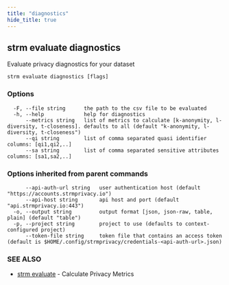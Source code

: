 ```yaml
---
title: "diagnostics"
hide_title: true
---
```

## strm evaluate diagnostics

Evaluate privacy diagnostics for your dataset

```
strm evaluate diagnostics [flags]
```

### Options

```
  -F, --file string      the path to the csv file to be evaluated
  -h, --help             help for diagnostics
      --metrics string   list of metrics to calculate [k-anonymity, l-diversity, t-closeness]. defaults to all (default "k-anonymity, l-diversity, t-closeness")
      --qi string        list of comma separated quasi identifier columns: [qi1,qi2,..]
      --sa string        list of comma separated sensitive attributes columns: [sa1,sa2,..]
```

### Options inherited from parent commands

```
      --api-auth-url string   user authentication host (default "https://accounts.strmprivacy.io")
      --api-host string       api host and port (default "api.strmprivacy.io:443")
  -o, --output string         output format [json, json-raw, table, plain] (default "table")
  -p, --project string        project to use (defaults to context-configured project)
      --token-file string     token file that contains an access token (default is $HOME/.config/strmprivacy/credentials-<api-auth-url>.json)
```

### SEE ALSO

* [strm evaluate](docs/04-reference/01-cli-reference/strm/evaluate/index.md)	 - Calculate Privacy Metrics

